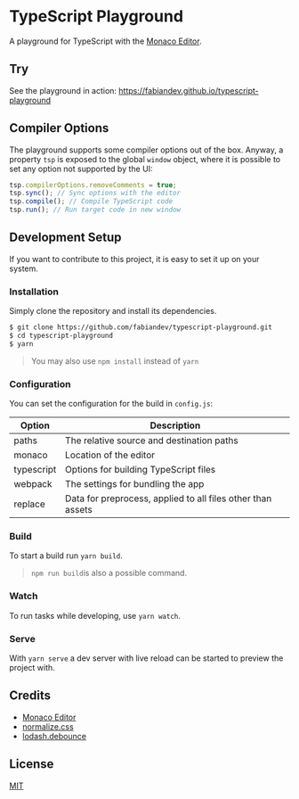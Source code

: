 # TypeScript Playground

A playground for TypeScript with the [Monaco Editor](https://github.com/Microsoft/monaco-editor).

## Try

See the playground in action: https://fabiandev.github.io/typescript-playground

## Compiler Options

The playground supports some compiler options out of the box. Anyway, a property `tsp` is exposed to the global `window` object, where it is possible to set any option not supported by the UI:

```js
tsp.compilerOptions.removeComments = true;
tsp.sync(); // Sync options with the editor
tsp.compile(); // Compile TypeScript code
tsp.run(); // Run target code in new window
```

## Development Setup

If you want to contribute to this project, it is easy to set it up on your system.

### Installation

Simply clone the repository and install its dependencies.

```sh
$ git clone https://github.com/fabiandev/typescript-playground.git
$ cd typescript-playground
$ yarn
```

> You may also use `npm install` instead of `yarn`

### Configuration

You can set the configuration for the build in `config.js`:

|   Option   |                        Description                          |
|------------|-------------------------------------------------------------|
| paths      | The relative source and destination paths                   |
| monaco     | Location of the editor                                      |
| typescript | Options for building TypeScript files                       |
| webpack    | The settings for bundling the app                           |
| replace    | Data for preprocess, applied to all files other than assets |

### Build

To start a build run `yarn build`.

> `npm run build`is also a possible command.

### Watch

To run tasks while developing, use `yarn watch`.

### Serve

With `yarn serve` a dev server with live reload can be started to preview the project with.

## Credits

- [Monaco Editor](https://github.com/Microsoft/monaco-editor)
- [normalize.css](https://github.com/necolas/normalize.css)
- [lodash.debounce](https://github.com/lodash/lodash)

## License

[MIT](https://github.com/fabiandev/typescript-playground/blob/master/LICENSE)
